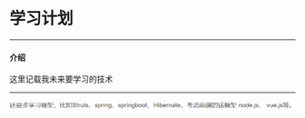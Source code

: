 # 学习计划

---

#### 介绍

这里记载我未来要学习的技术

---

![hrc_2023-07-15_17-46-07](学习计划/hrc_2023-07-15_17-46-07.png)